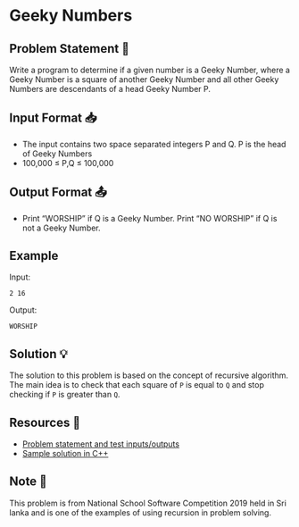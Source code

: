 # Geeky Numbers

## Problem Statement 🤔

Write a program to determine if a given number is a Geeky Number, where a Geeky Number is a square of another Geeky Number and all other Geeky Numbers are descendants of a head Geeky Number P.

## Input Format 📥

- The input contains two space separated integers P and Q. P is the head of Geeky Numbers
- 100,000 ≤ P,Q ≤ 100,000

## Output Format 📤

- Print “WORSHIP” if Q is a Geeky Number. Print “NO WORSHIP” if Q is not a Geeky Number.

## Example

Input:

``` 
2 16
```

Output:
```
WORSHIP
```

## Solution 💡

The solution to this problem is based on the concept of recursive algorithm. The main idea is to check that each square of ```P``` is equal to ```Q``` and stop checking if ```P``` is greater than ```Q```.

## Resources 🔗

- [Problem statement and test inputs/outputs](https://www.hackerrank.com/contests/nssc-2019/challenges/geeky-numbers)
- [Sample solution in C++](https://github.com/LakiraMD/Algorithm-Mastery/blob/main/Competitions/NSSC-2019/geeky-numbers.cpp)

## Note 📝
This problem is from National School Software Competition 2019 held in Sri lanka and is one of the examples of using recursion in problem solving.
